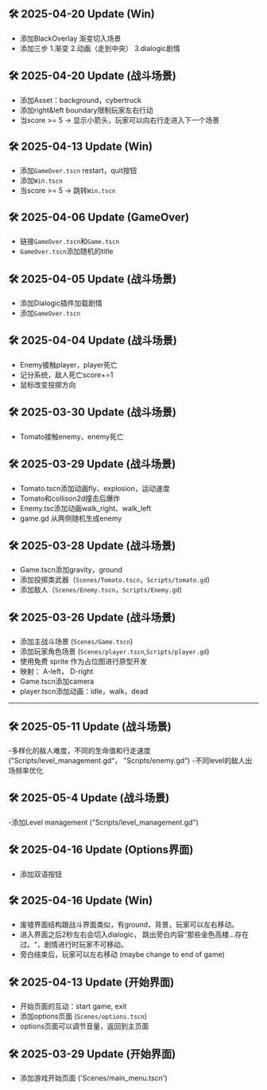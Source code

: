 ## 🛠️ 2025-04-20 Update (Win)
- 添加BlackOverlay 渐变切入场景
- 添加三步 1.渐变 2.动画（走到中央） 3.dialogic剧情


## 🛠️ 2025-04-20 Update (战斗场景)
- 添加Asset：background，cybertruck
- 添加right&left boundary限制玩家左右行动
- 当score >= 5 -> 显示小箭头，玩家可以向右行走进入下一个场景


## 🛠️ 2025-04-13 Update (Win)
- 添加`GameOver.tscn` restart，quit按钮
- 添加`Win.tscn`
- 当score >= 5 -> 跳转`Win.tscn`

## 🛠️ 2025-04-06 Update (GameOver)
- 链接`GameOver.tscn`和`Game.tscn`
- `GameOver.tscn`添加随机的title


## 🛠️ 2025-04-05 Update (战斗场景)
- 添加Dialogic插件加载剧情
- 添加`GameOver.tscn`

## 🛠️ 2025-04-04 Update (战斗场景)
- Enemy接触player，player死亡
- 记分系统，敌人死亡score+=1
- 鼠标改变投掷方向

## 🛠️ 2025-03-30 Update (战斗场景)
- Tomato接触enemy，enemy死亡

## 🛠️ 2025-03-29 Update (战斗场景)
- Tomato.tscn添加动画fly、explosion，运动速度
- Tomato和collison2d撞击后爆炸
- Enemy.tsc添加动画walk_right、walk_left
- game.gd 从两侧随机生成enemy

## 🛠️ 2025-03-28 Update (战斗场景)
- Game.tscn添加gravity，ground
- 添加投掷类武器（`Scenes/Tomato.tscn`，`Scripts/tomato.gd`)
- 添加敌人（`Scenes/Enemy.tscn`，`Scripts/Enemy.gd`)

## 🛠️ 2025-03-26 Update (战斗场景)
- 添加主战斗场景 (`Scenes/Game.tscn`)  
- 添加玩家角色场景 (`Scenes/player.tscn`,`Scripts/player.gd`)
- 使用免费 sprite 作为占位图进行原型开发
- 映射： A-left， D-right 
- Game.tscn添加camera
- player.tscn添加动画：idle，walk，dead

---
## 🛠️ 2025-05-11 Update (战斗场景)
-多样化的敌人难度，不同的生命值和行走速度 ("Scripts/level_management.gd“， "Scripts/enemy.gd“)
-不同level的敌人出场频率优化

## 🛠️ 2025-05-4 Update (战斗场景)
-添加Level management ("Scripts/level_management.gd")


## 🛠️ 2025-04-16 Update (Options界面)
- 添加双语按钮

## 🛠️ 2025-04-16 Update (Win)
- 废墟界面结构跟战斗界面类似，有ground，背景，玩家可以左右移动。
- 进入界面之后2秒左右会切入dialogic， 跳出旁白内容“那些金色高楼...存在过。“，剧情进行时玩家不可移动。
- 旁白结束后，玩家可以左右移动 (maybe change to end of game)

## 🛠️ 2025-04-13 Update (开始界面)
- 开始页面的互动：start game, exit
- 添加options页面 (`Scenes/options.tscn`)
- options页面可以调节音量，返回到主页面

## 🛠️ 2025-03-29 Update (开始界面)
- 添加游戏开始页面 ('Scenes/main_menu.tscn')
